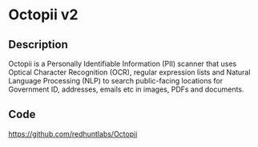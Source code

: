# Octopii v2

## Description
Octopii is a Personally Identifiable Information (PII) scanner that uses Optical Character Recognition (OCR), regular expression lists and Natural Language Processing (NLP) to search public-facing locations for Government ID, addresses, emails etc in images, PDFs and documents.

## Code
https://github.com/redhuntlabs/Octopii
